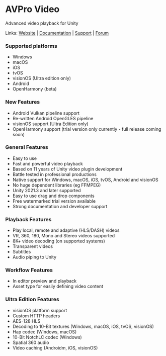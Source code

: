 # AVPro Video
Advanced video playback for Unity

Links: [Website](https://renderheads.com/products/avpro-video/) | [Documentation](https://www.renderheads.com/content/docs/AVProVideo-v3/) | [Support](https://github.com/RenderHeads/UnityPlugin-AVProVideo/issues) | [Forum](https://discussions.unity.com/t/released-avpro-video-complete-video-playback-solution/616470)

### Supported platforms
- Windows
- macOS
- iOS
- tvOS
- visionOS (Ultra edition only)
- Android
- OpenHarmony (beta)

### New Features
- Android Vulkan pipeline support
- Re-written Android OpenGLES pipeline
- visionOS support (Ultra Edition only)
- OpenHarmony support (trial version only currently - full release coming soon)

### General Features
- Easy to use
- Fast and powerful video playback
- Based on 11 years of Unity video plugin development
- Battle tested in professional productions
- Native support for Windows, macOS, iOS, tvOS, Android and visionOS
- No huge dependent libraries (eg FFMPEG)
- Unity 2021.3 and later supported
- Easy to use drag and drop components
- Free watermarked trial version available
- Strong documentation and developer support

### Playback Features
- Play local, remote and adaptive (HLS/DASH) videos
- VR, 360, 180, Mono and Stereo videos supported
- 8K+ video decoding (on supported systems)
- Transparent videos
- Subtitles
- Audio piping to Unity

### Workflow Features
- In editor preview and playback
- Asset type for easily defining video content

### Ultra Edition Features
- visionOS platform support
- Custom HTTP headers
- AES-128 HLS
- Decoding to 10-Bit textures (Windows, macOS, iOS, tvOS, visionOS)
- Hap codec (Windows, macOS)
- 10-Bit NotchLC codec (Windows)
- Spatial 360 audio
- Video caching (Androidm, iOS, visionOS)
